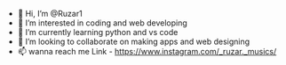 - 👋 Hi, I’m @Ruzar1
- 👀 I’m interested in coding and web developing 
- 🌱 I’m currently learning python and vs code
- 💞️ I’m looking to collaborate on making apps and web designing
- 📫 wanna reach me Link - https://www.instagram.com/_ruzar._musics/

<!---
Ruzar1/Ruzar1 is a ✨ special ✨ repository because its `README.md` (this file) appears on your GitHub profile.
You can click the Preview link to take a look at your changes.
--->
